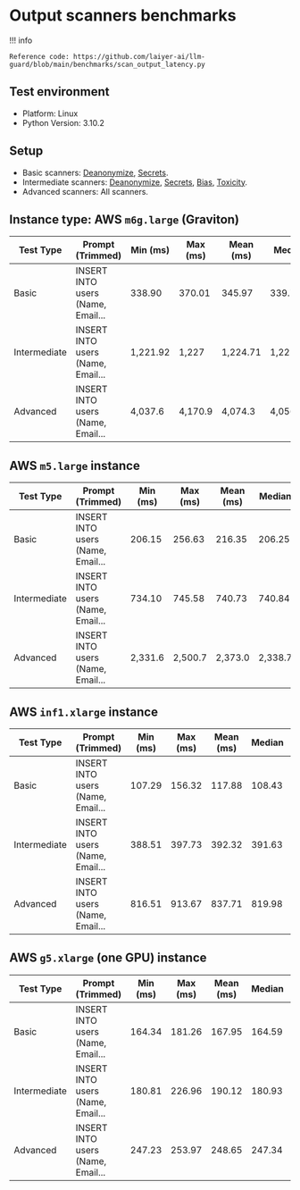 # Output scanners benchmarks

!!! info

    Reference code: https://github.com/laiyer-ai/llm-guard/blob/main/benchmarks/scan_output_latency.py

## Test environment

- Platform: Linux
- Python Version: 3.10.2

## Setup

- Basic scanners: [Deanonymize](../output_scanners/deanonymize.md), [Secrets](../output_scanners/sensitive.md).
- Intermediate
  scanners: [Deanonymize](../output_scanners/deanonymize.md), [Secrets](../output_scanners/sensitive.md), [Bias](../output_scanners/bias.md), [Toxicity](../output_scanners/toxicity.md).
- Advanced scanners: All scanners.

## Instance type: AWS `m6g.large` (Graviton)

| Test Type    | Prompt (Trimmed)                  | Min (ms) | Max (ms) | Mean (ms) | Median   | StdDev (ms) |
|--------------|-----------------------------------|----------|----------|-----------|----------|-------------|
| Basic        | INSERT INTO users (Name, Email... | 338.90   | 370.01   | 345.97    | 339.742  | 13.47       |
| Intermediate | INSERT INTO users (Name, Email... | 1,221.92 | 1,227    | 1,224.71  | 1,225.43 | 2.03        |
| Advanced     | INSERT INTO users (Name, Email... | 4,037.6  | 4,170.9  | 4,074.3   | 4,056.4  | 5.49        |

## AWS `m5.large` instance

| Test Type    | Prompt (Trimmed)                  | Min (ms) | Max (ms) | Mean (ms) | Median  | StdDev (ms) |
|--------------|-----------------------------------|----------|----------|-----------|---------|-------------|
| Basic        | INSERT INTO users (Name, Email... | 206.15   | 256.63   | 216.35    | 206.25  | 22.51       |
| Intermediate | INSERT INTO users (Name, Email... | 734.10   | 745.58   | 740.73    | 740.84  | 4.58        |
| Advanced     | INSERT INTO users (Name, Email... | 2,331.6  | 2,500.7  | 2,373.0   | 2,338.7 | 7.2         |

## AWS `inf1.xlarge` instance

| Test Type    | Prompt (Trimmed)                  | Min (ms) | Max (ms) | Mean (ms) | Median | StdDev (ms) |
|--------------|-----------------------------------|----------|----------|-----------|--------|-------------|
| Basic        | INSERT INTO users (Name, Email... | 107.29   | 156.32   | 117.88    | 108.43 | 21.5        |
| Intermediate | INSERT INTO users (Name, Email... | 388.51   | 397.73   | 392.32    | 391.63 | 3.44        |
| Advanced     | INSERT INTO users (Name, Email... | 816.51   | 913.67   | 837.71    | 819.98 | 42.49       |

## AWS `g5.xlarge` (one GPU) instance

| Test Type    | Prompt (Trimmed)                  | Min (ms) | Max (ms) | Mean (ms) | Median | StdDev (ms) |
|--------------|-----------------------------------|----------|----------|-----------|--------|-------------|
| Basic        | INSERT INTO users (Name, Email... | 164.34   | 181.26   | 167.95    | 164.59 | 7.44        |
| Intermediate | INSERT INTO users (Name, Email... | 180.81   | 226.96   | 190.12    | 180.93 | 20.59       |
| Advanced     | INSERT INTO users (Name, Email... | 247.23   | 253.97   | 248.65    | 247.34 | 2.97        |
